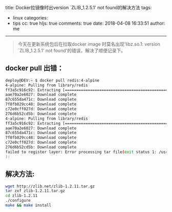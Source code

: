 title: Docker拉镜像时出version `ZLIB_1.2.5.1' not found的解决方法
tags:
  - linux
categories:
  - tips
cc: true
hljs: true
comments: true
date: 2018-04-08 16:33:51
author: me
---
> 今天在更新系统包后在拉取docker image 时莫名出现'libz.so.1: version `ZLIB_1.2.5.1' not found'的错误，解决了顺便记录下。

## docker pull 出错：
```bash
deploy@DEV:~ $ docker pull redis:4-alpine
4-alpine: Pulling from library/redis
ff3a5c916c92: Extracting [==================================================>]  2.066MB/2.066MB
aae70a2e6027: Download complete
87c655da471c: Download complete
7f8fb829cc48: Download complete
c72e0cff027d: Download complete
276d6b52cd5b: Download complete
4-alpine: Pulling from library/redis
ff3a5c916c92: Extracting [==================================================>]  2.066MB/2.066MB
aae70a2e6027: Download complete
87c655da471c: Download complete
7f8fb829cc48: Download complete
c72e0cff027d: Download complete
276d6b52cd5b: Download complete
failed to register layer: Error processing tar file(exit status 1: /usr/bin/unpigz: /usr/local/lib/libz.so.1: version `ZLIB_1.2.5.1' not found (required by /usr/bin/unpigz)
):
```
## 解决方法:
```bash
wget http://zlib.net/zlib-1.2.11.tar.gz
tar zxf zlib-1.2.11.tar.gz
cd zlib-1.2.11
./configure
make && make install
```
